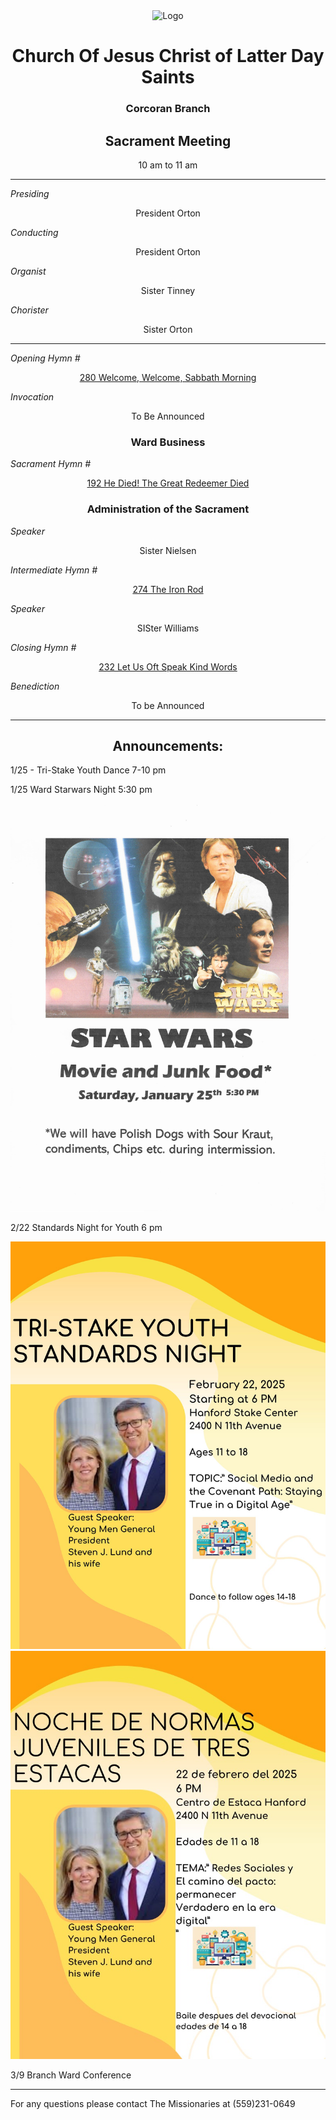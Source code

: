 <div align="center">
  <img src="https://www.churchofjesuschrist.org/imgs/265ae775c81a11ed91c8eeeeac1ec8afb281017f/full/%21640%2C/0/default" alt="Logo">
</div>

<div align="center">
  <h1>Church Of Jesus Christ of Latter Day Saints</h1>  
  <h3>Corcoran Branch</h3>  
  <h2>Sacrament Meeting</h2>  
  10 am to 11 am
</div>

---

*Presiding*  
<div align="center">President Orton</div>

*Conducting*  
<div align="center">President Orton</div>

*Organist*  
<div align="center">Sister Tinney</div>

*Chorister*  
<div align="center">Sister Orton</div>

---

*Opening Hymn #*  
<div align="center">
  <a href="https://www.churchofjesuschrist.org/study/manual/hymns/welcome-welcome-sabbath-morning?lang=eng">280 Welcome, Welcome, Sabbath Morning</a>
</div>

*Invocation*  
<div align="center">To Be Announced</div>

<div align="center">
  <h3>Ward Business</h3>
</div>

*Sacrament Hymn #*  
<div align="center">
  <a href="https://www.churchofjesuschrist.org/study/manual/hymns/he-died-the-great-redeemer-died?lang=eng">192 He Died! The Great Redeemer Died</a>
</div>

<div align="center">
  <h3>Administration of the Sacrament</h3>
</div>

*Speaker*  
<div align="center"> Sister Nielsen</div>


*Intermediate Hymn #*  
<div align="center">
  <a href="https://www.churchofjesuschrist.org/study/manual/hymns/the-iron-rod?lang=eng">274 The Iron Rod</a>
</div>

*Speaker*  
<div align="center"> SISter Williams</div>

*Closing Hymn #*  
<div align="center">
  <a href="https://www.churchofjesuschrist.org/study/manual/hymns/let-us-oft-speak-kind-words?lang=eng">232 Let Us Oft Speak Kind Words</a>
</div>

*Benediction*  
<div align="center">To be Announced</div>

---

<div align="center">
  <h2>Announcements:</h2>
</div>

1/25 - Tri-Stake Youth Dance 7-10 pm 

1/25 Ward Starwars Night 5:30 pm 
<div align="center">
  <img src="https://github.com/AOrto/AOrto.github.io/blob/main/IMG_2074.JPEG?raw=true" alt="flyer">
</div>

2/22 Standards Night for Youth 6 pm
<div align="center">
  <img src="https://github.com/AOrto/AOrto.github.io/blob/main/IMG_8488.JPEG?raw=true" alt="flyer 2">
</div>

<div align="center">
  <img src="https://github.com/AOrto/AOrto.github.io/blob/main/IMG_9815.JPEG?raw=true" alt="flyer 2 spanish">
</div>

3/9 Branch Ward Conference

---

For any questions please contact The Missionaries at (559)231-0649
